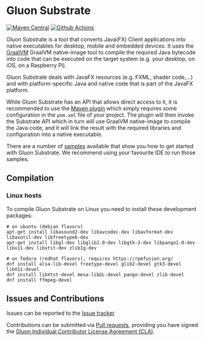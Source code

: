 # Gluon Substrate

[![Maven Central](https://img.shields.io/maven-central/v/com.gluonhq/substrate.svg?color=%234DC71F)](https://search.maven.org/#search|ga|1|com.gluonhq.substrate)
[![Github Actions](https://github.com/gluonhq/substrate/workflows/Substrate%20Build/badge.svg)](https://github.com/gluonhq/substrate/actions?query=workflow%3A%22Substrate+Build%22)

Gluon Substrate is a tool that converts Java(FX) Client applications into
native executables for desktop, mobile and embedded devices.
It uses the [GraalVM](https://www.graalvm.org/) GraalVM native-image tool to
compile the required Java bytecode into code that can be executed on the
target system (e.g. your desktop, on iOS, on a Raspberry Pi).

Gluon Substrate deals with JavaFX resources (e.g. FXML, shader code,...)
and with platform-specific Java and native code that is part of the
JavaFX platform. 

While Gluon Substrate has an API that allows direct access to it, it
is recommended to use the [Maven plugin](https://github.com/gluonhq/client-maven-plugin.git) which simply requires some configuration in the `pom.xml`
file of your project. The plugin will then invoke the Substrate API 
which in turn will use GraalVM native-image to compile the Java code,
and it will link the result with the required libraries and configuration
into a native executable.

There are a number of [samples](https://github.com/gluonhq/client-samples)
available that show you how to get started
with Gluon Substrate. We recommend using your favourite IDE to run those
samples.

## Compilation

### Linux hosts

To compile Gluon Substrate on Linux you need to install these development packages:

    # on ubuntu (debian flavors)
    apt-get install libasound2-dev libavcodec-dev libavformat-dev libavutil-dev libfreetype6-dev
    apt-get install libgl-dev libglib2.0-dev libgtk-3-dev libpango1.0-dev libx11-dev libxtst-dev zlib1g-dev

    # on fedora (redhat flavors), requires https://rpmfusion.org/
    dnf install alsa-lib-devel freetype-devel glib2-devel gtk3-devel libX11-devel
    dnf install libXtst-devel mesa-libGL-devel pango-devel zlib-devel
    dnf install ffmpeg-devel


## Issues and Contributions ##

 Issues can be reported to the [Issue tracker](https://github.com/gluonhq/substrate/issues)

 Contributions can be submitted via [Pull requests](https://github.com/gluonhq/substrate/pulls), 
 providing you have signed the [Gluon Individual Contributor License Agreement (CLA)](https://docs.google.com/forms/d/16aoFTmzs8lZTfiyrEm8YgMqMYaGQl0J8wA0VJE2LCCY).
